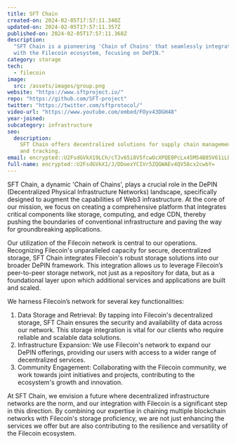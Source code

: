 ```yaml
---
title: SFT Chain
created-on: 2024-02-05T17:57:11.340Z
updated-on: 2024-02-05T17:57:11.357Z
published-on: 2024-02-05T17:57:11.368Z
description:
  "SFT Chain is a pioneering 'Chain of Chains' that seamlessly integrates
  with the Filecoin ecosystem, focusing on DePIN."
category: storage
tech:
  - filecoin
image:
  src: /assets/images/group.png
website: "https://www.sftproject.io/"
repo: "https://github.com/SFT-project"
twitter: "https://twitter.com/sftprotocol/"
video-url: "https://www.youtube.com/embed/FOyv43DGH48"
year-joined:
subcategory: infrastructure
seo:
  description:
    SFT Chain offers decentralized solutions for supply chain management
    and tracking.
email: encrypted::U2FsdGVkX19LCh/cTJv65i8V5fcwOcXPQE0PcLx45M54B85V61iLbwZ2bO9PgeOd
full-name: encrypted::U2FsdGVkX1/J/DDoexYCIVr5ZQGWAEv4QV58cx2cwbY=
---
```


SFT Chain, a dynamic 'Chain of Chains', plays a crucial role in the DePIN (Decentralized Physical Infrastructure Networks) landscape, specifically designed to augment the capabilities of Web3 infrastructure. At the core of our mission, we focus on creating a comprehensive platform that integrates critical components like storage, computing, and edge CDN, thereby pushing the boundaries of conventional infrastructure and paving the way for groundbreaking applications.

Our utilization of the Filecoin network is central to our operations. Recognizing Filecoin's unparalleled capacity for secure, decentralized storage, SFT Chain integrates Filecoin's robust storage solutions into our broader DePIN framework. This integration allows us to leverage Filecoin’s peer-to-peer storage network, not just as a repository for data, but as a foundational layer upon which additional services and applications are built and scaled.

We harness Filecoin’s network for several key functionalities:

1. Data Storage and Retrieval: By tapping into Filecoin's decentralized storage, SFT Chain ensures the security and availability of data across our network. This storage integration is vital for our clients who require reliable and scalable data solutions.
2. Infrastructure Expansion: We use Filecoin's network to expand our DePIN offerings, providing our users with access to a wider range of decentralized services.
3. Community Engagement: Collaborating with the Filecoin community, we work towards joint initiatives and projects, contributing to the ecosystem's growth and innovation.

At SFT Chain, we envision a future where decentralized infrastructure networks are the norm, and our integration with Filecoin is a significant step in this direction. By combining our expertise in chaining multiple blockchain networks with Filecoin's storage proficiency, we are not just enhancing the services we offer but are also contributing to the resilience and versatility of the Filecoin ecosystem.
